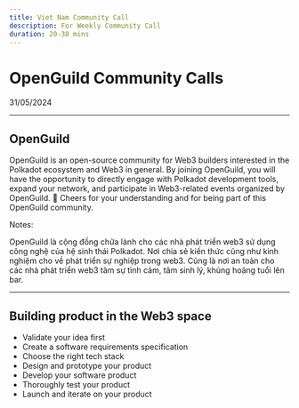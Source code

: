 ```yaml
---
title: Viet Nam Community Call
description: For Weekly Community Call 
duration: 20-30 mins
---
```


# OpenGuild Community Calls

<pba-flex center>

31/05/2024

</pba-flex>

---

## OpenGuild

OpenGuild is an open-source community for Web3 builders interested in the Polkadot ecosystem and Web3 in general. By joining OpenGuild, you will have the opportunity to directly engage with Polkadot development tools, expand your network, and participate in Web3-related events organized by OpenGuild. 🙌 Cheers for your understanding and for being part of this OpenGuild community.

Notes:

OpenGuild là cộng đồng chữa lành cho các nhà phát triển web3 sử dụng công nghệ của hệ sinh thái Polkadot. Nơi chia sẻ kiến thức cũng như kinh nghiệm cho về phát triển sự nghiệp trong web3. Cũng là nơi an toàn cho các nhà phát triển web3 tâm sự tình cảm, tâm sinh lý, khủng hoảng tuổi lên bar.

---

## Building product in the Web3 space

* Validate your idea first
* Create a software requirements specification
* Choose the right tech stack 
* Design and prototype your product
* Develop your software product
* Thoroughly test your product
* Launch and iterate on your product
